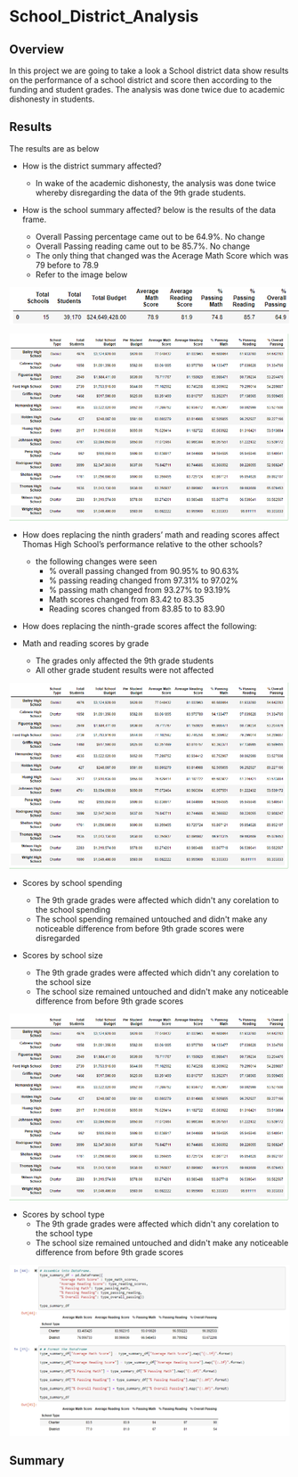 # School_District_Analysis

## Overview
In this project we are going to take a look a School district data show results on the performance of a school district and score then according to the funding and student grades.
The analysis was done twice due to academic dishonesty in students. 
## Results
The results are as below

- How is the district summary affected?
	- In wake of the academic dishonesty, the analysis was done twice whereby disregarding the data of the 9th grade students. 

- How is the school summary affected?
below is the results of the data frame.
	- Overall Passing percentage came out to be 64.9%. No change
	- Overall Passing reading came out to be 85.7%. No change
	- The only thing that changed was the Acerage Math Score which was 79 before to 78.9
	- Refer to the image below

![](https://github.com/c3crocks/School_District_Analysis/blob/main/Resources/sum1.png)

![](https://github.com/c3crocks/School_District_Analysis/blob/main/Resources/sum2.png)

- How does replacing the ninth graders’ math and reading scores affect Thomas High School’s performance relative to the other schools?
	- the following changes were seen
		- % overall passing changed from 90.95% to 90.63%
		- % passing reading changed from 97.31% to 97.02%
		- % passing math changed from 93.27% to 93.19%
		- Math scores changed from 83.42 to 83.35
		- Reading scores changed from 83.85 to to 83.90

- How does replacing the ninth-grade scores affect the following:
- Math and reading scores by grade
	- The grades only affected the 9th grade students
	- All other grade student results were not affected

![](https://github.com/c3crocks/School_District_Analysis/blob/main/Resources/sum2.png)

- Scores by school spending
	- The 9th grade grades were affected which didn't any corelation to the school spending
	- The school spending remained untouched and didn't make any noticeable difference from before 9th grade scores were disregarded

- Scores by school size
	- The 9th grade grades were affected which didn't any corelation to the school size
	- The school size remained untouched and didn't make any noticeable difference from before 9th grade scores 

![](https://github.com/c3crocks/School_District_Analysis/blob/main/Resources/sum2.png)

- Scores by school type
	- The 9th grade grades were affected which didn't any corelation to the school type
	- The school size remained untouched and didn't make any noticeable difference from before 9th grade scores 

![](https://github.com/c3crocks/School_District_Analysis/blob/main/Resources/sumlast.png)
## Summary



